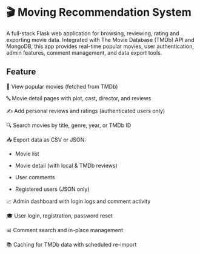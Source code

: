 # 🎬 Moving Recommendation System
  A full-stack Flask web application for browsing, reviewing, rating and exporting movie data. Integrated with The Movie Database (TMDb) API and MongoDB, this app provides real-time popular movies, user authentication, admin features, comment management, and data export tools.
## Feature
🎥 View popular movies (fetched from TMDb)

🔤 Movie detail pages with plot, cast, director, and reviews

✍️ Add personal reviews and ratings (authenticated users only)

🔍 Search movies by title, genre, year, or TMDb ID

📥 Export data as CSV or JSON:

- Movie list

- Movie detail (with local & TMDb reviews)

- User comments

- Registered users (JSON only)

📈 Admin dashboard with login logs and comment activity

🎓 User login, registration, password reset

📊 Comment search and in-place management

📚 Caching for TMDb data with scheduled re-import

